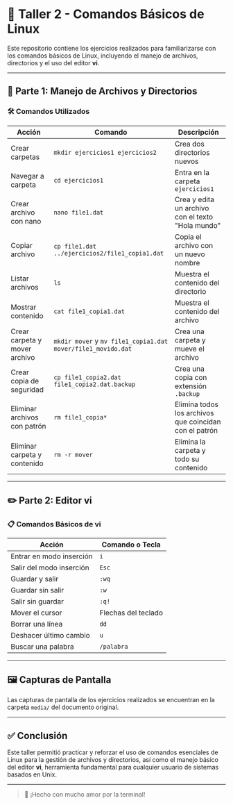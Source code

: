 # 🐧 Taller 2 - Comandos Básicos de Linux

Este repositorio contiene los ejercicios realizados para familiarizarse con los comandos básicos de Linux, incluyendo el manejo de archivos, directorios y el uso del editor **vi**.

---

## 📁 Parte 1: Manejo de Archivos y Directorios

### 🛠️ Comandos Utilizados

| Acción | Comando | Descripción |
|--------|---------|-------------|
| Crear carpetas | `mkdir ejercicios1 ejercicios2` | Crea dos directorios nuevos |
| Navegar a carpeta | `cd ejercicios1` | Entra en la carpeta `ejercicios1` |
| Crear archivo con nano | `nano file1.dat` | Crea y edita un archivo con el texto "Hola mundo" |
| Copiar archivo | `cp file1.dat ../ejercicios2/file1_copia1.dat` | Copia el archivo con un nuevo nombre |
| Listar archivos | `ls` | Muestra el contenido del directorio |
| Mostrar contenido | `cat file1_copia1.dat` | Muestra el contenido del archivo |
| Crear carpeta y mover archivo | `mkdir mover` y `mv file1_copia1.dat mover/file1_movido.dat` | Crea una carpeta y mueve el archivo |
| Crear copia de seguridad | `cp file1_copia2.dat file1_copia2.dat.backup` | Crea una copia con extensión `.backup` |
| Eliminar archivos con patrón | `rm file1_copia*` | Elimina todos los archivos que coincidan con el patrón |
| Eliminar carpeta y contenido | `rm -r mover` | Elimina la carpeta y todo su contenido |

---

## ✏️ Parte 2: Editor vi

### 📋 Comandos Básicos de vi

| Acción | Comando o Tecla |
|--------|------------------|
| Entrar en modo inserción | `i` |
| Salir del modo inserción | `Esc` |
| Guardar y salir | `:wq` |
| Guardar sin salir | `:w` |
| Salir sin guardar | `:q!` |
| Mover el cursor | Flechas del teclado |
| Borrar una línea | `dd` |
| Deshacer último cambio | `u` |
| Buscar una palabra | `/palabra` |

---

## 🖼️ Capturas de Pantalla

Las capturas de pantalla de los ejercicios realizados se encuentran en la carpeta `media/` del documento original.

---

## ✅ Conclusión

Este taller permitió practicar y reforzar el uso de comandos esenciales de Linux para la gestión de archivos y directorios, así como el manejo básico del editor **vi**, herramienta fundamental para cualquier usuario de sistemas basados en Unix.

---

> 🐚 ¡Hecho con mucho amor por la terminal!

